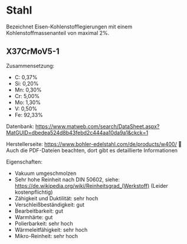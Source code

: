 # Stahl
Bezeichnet Eisen-Kohlenstofflegierungen mit einem Kohlenstoffmassenanteil von maximal 2%.

##  X37CrMoV5-1

Zusammensetzung:
-	C: 	0,37%
-	Si: 	0,20%
-	Mn:	0,30%
-	Cr: 	5,00%
-	Mo:	1,30%
-	V: 	0,50%
-	Fe:	92,33%

Datenbank:
https://www.matweb.com/search/DataSheet.aspx?MatGUID=dbedea524d8b43febd2c444aa10da9a1&ckck=1

Herstellerseite:
https://www.bohler-edelstahl.com/de/products/w400/
	Auch die PDF-Dateien beachten, dort gibt es detaillierte Informationen

Eigenschaften:

-	Vakuum umgeschmolzen
-	Sehr hohe Reinheit nach DIN 50602, siehe: https://de.wikipedia.org/wiki/Reinheitsgrad_(Werkstoff)
(Leider kostenpflichtig)
-	Zähigkeit und Duktilität: sehr hoch
-	Verschleißbeständigkeit: gut
-	Bearbeitbarkeit: gut
-	Warmhärte: gut 
-	Polierbarkeit: sehr hoch 
-	Wärmeleitfähigkeit: sehr hoch 
-	Mikro-Reinheit: sehr hoch
